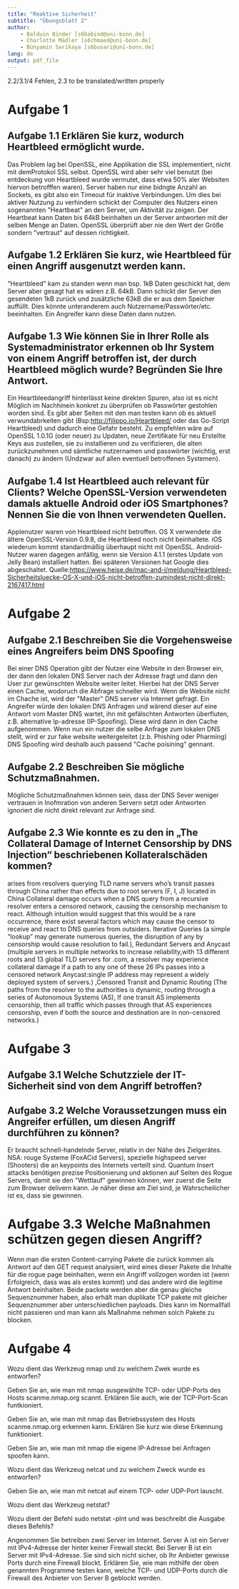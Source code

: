 ```yaml
---
title: "Reaktive Sicherheit"
subtitle: "Übungsblatt 2"
author: 
	- Balduin Binder [s6babind@uni-bonn.de]
	- Charlotte Mädler [s6chmaed@uni-bonn.de]
	- Bünyamin Sarikaya [s6busari@uni-bonn.de]
lang: de
output: pdf_file
---
```

2.2/3.1/4 Fehlen, 2.3 to be translated/written properly

# Aufgabe 1

## Aufgabe 1.1  Erklären Sie kurz, wodurch Heartbleed ermöglicht wurde.
Das Problem lag bei OpenSSL, eine Applikation die SSL implementiert, nicht mit demProtokol SSL selbst. OpenSSL wird aber sehr
viel benutzt (bei entdeckung von Heartbleed wurde vermutet, dass etwa 50% aler Websiten hiervon betrofffen waren). 
Server haben nur eine bidngte Anzahl an Sockets, es gibt also ein Timeout für inaktive Verbindungen. Um dies bei aktiver Nutzung zu verhindern schickt der Computer des Nutzers einen sogenannten "Heartbeat" an den Server, um Aktivität zu zeigen. Der Heartbeat 
kann Daten bis 64kB beinhalten un der Server antworten mit der selben Menge an Daten. OpenSSL überprüft aber nie den Wert der Größe sondern "vertraut" auf dessen richtigkeit.

## Aufgabe 1.2 Erklären Sie kurz, wie Heartbleed für einen Angriff ausgenutzt werden kann.
"Heartbleed" kam zu standen wenn man bsp. 1kB Daten geschickt hat, dem Server aber gesagt hat es wären z.B. 64kB. Dann schickt der Server den gesendeten 1kB zurück und zusätzliche 63kB die er aus dem Speicher auffüllt. Dies könnte unteranderem auch Nutzername/Passwörter/etc. beeinhalten. Ein Angreifer kann diese Daten dann nutzen. 


## Aufgabe 1.3 Wie können Sie in Ihrer Rolle als Systemadministrator erkennen ob Ihr System von einem Angriff betroffen ist, der durch Heartbleed möglich wurde? Begründen Sie Ihre Antwort.
Ein Heartbleedangriff hinterlässt keine direkten Spuren, also ist es nicht Möglich im Nachhinein konkret zu überprüfen ob Passwörter gestohlen worden sind. Es gibt aber Seiten mit den man testen kann ob es aktuell verwundabrkeiten gibt (Bsp:http://filippo.io/Heartbleed/ oder das Go-Script Heartbleed) und dadurch eine Gefahr besteht.
Zu empfehlen wäre auf OpenSSL 1.0.1G (oder neuer) zu Updaten, neue Zertifikate für neu Erstellte Keys aus
zustellen, sie zu installieren und zu verifizieren, die alten zurückzunehmen und sämtliche nutzernamen und passwörter (wichtig, erst danach) zu ändern (Undzwar auf allen eventuell betroffenen Systemen).



## Aufgabe 1.4 Ist Heartbleed auch relevant für Clients? Welche OpenSSL-Version verwendeten damals aktuelle Android oder iOS Smartphones? Nennen Sie die von Ihnen verwendeten Quellen.
Applenutzer waren von Heartbleed nicht betroffen. OS X verwendete die ältere OpenSSL-Version 0.9.8, die Heartbleed noch nicht 
beinhaltete. iOS wiederum kommt standardmäßig überhaupt nicht mit OpenSSL. Android-Nutzer waren dagegen anfällig, wenn sie Version 4.1.1 
(erstes Update von Jelly Bean) installiert hatten. Bei späteren Versionen hat Google dies abgeschaltet.
Quelle:https://www.heise.de/mac-and-i/meldung/Heartbleed-Sicherheitsluecke-OS-X-und-iOS-nicht-betroffen-zumindest-nicht-direkt-2167417.html

# Aufgabe 2

## Aufgabe 2.1 Beschreiben Sie die Vorgehensweise eines Angreifers beim DNS Spoofing
Bei einer DNS Operation gibt der Nutzer eine Website in den Browser ein, der dann den lokalen DNS Server nach der Adresse fragt und  dann den User zur gewünschten Website weiter leitet. Hierbei hat der DNS Server einen Cache, wodoruch die Abfrage schneller wird. Wenn die Website nicht im Chache ist, wird der "Master" DNS server via Internet gefragt. 
Ein Angreifer würde den lokalen DNS Anfragen und wärend dieser auf eine Antwort vom Master DNS wartet, ihn mit gefälschten Antworten überfluten, z.B. alternative Ip-adresse (IP-Spoofing). Diese wird dann in den Cache aufgenommen.
Wenn nun ein nutzer die selbe Anfrage zum lokalen DNS stellt, wird er zur fake website weitergeleitet (z.b. Phishing oder Pharming)
DNS Spoofing wird deshalb auch passend "Cache poisining" gennant.
## Aufgabe 2.2 Beschreiben Sie mögliche Schutzmaßnahmen.
Mögliche Schutzmaßnahmen können sein, dass der DNS Sever weniger vertrauen in Inofmration von anderen Servern setzt oder Antworten ignoriert die nicht direkt relevant zur Anfrage sind.
## Aufgabe 2.3 Wie konnte es zu den in „The Collateral Damage of Internet Censorship by DNS Injection“ beschriebenen Kollateralschäden kommen?
arises from resolvers querying TLD name servers who’s transit passes through China rather than effects due to root servers (F, I, J) located in China
Collateral damage occurs when a DNS query from a recursive resolver enters a censored network, causing the censorship mechanism to react. Although intuition would suggest that this would be a rare occurrence, there exist several factors which may cause the censor to receive and react to DNS queries from outsiders.
Iterative Queries (a simple “lookup” may generate numerous queries, the disruption of any by censorship would cause resolution to fail.), Redundant Servers and Anycast (multiple servers in multiple networks to increase
reliability,with 13 different roots and 13 global TLD servers for .com, a resolver may experience collateral damage if a path to any one of these 26 IPs passes into a censored network Anycast:single IP address may represent a widely deployed system of servers.) ,Censored Transit and Dynamic Routing (The paths
from the resolver to the authorities is dynamic, routing through
a series of Autonomous Systems (AS), If one transit AS implements censorship, then all traffic which passes through that
AS experiences censorship, even if both the source and destination are in non-censored networks.)

# Aufgabe 3

## Aufgabe 3.1 Welche Schutzziele der IT-Sicherheit sind von dem Angriff betroffen?

## Aufgabe 3.2 Welche Voraussetzungen muss ein Angreifer erfüllen, um diesen Angriff durchführen zu können?
Er braucht schnell-handelnde Server, relativ in der Nähe des Zielgerätes. NSA: rouge Systeme (FoxACid Servers), spezielle highspeed server (Shooters) die an keypoints des Internets verteilt sind. 
Quantum Insert attacks benötigen prezise Positionierung und aktionen auf Seiten des Rogue Servers, damit  sie den "Wettlauf" gewinnen können, wer zuerst die Seite zum Browser delivern kann. Je näher diese am Ziel sind, je Wahrscheilicher ist es, dass sie gewinnen.

# Aufgabe 3.3 Welche Maßnahmen schützen gegen diesen Angriff?
Wenn man die ersten Content-carrying Pakete die zurück kommen als Antwort auf den GET request analysiert, wird eines dieser Pakete die Inhalte für die rogue page beinhalten, wenn ein Angriff vollzogen worden ist (wenn Erfolgreich, dass was als erstes kommt) und das andere wird die legitime Antwort beinhalten. Beide packete werden aber die genau gleiche Sequenznummer haben, also erhält man duplikate TCP pakete mit gleicher Sequenznummer aber unterschiedlichen payloads. Dies kann im Normallfall nicht passieren und man kann als Maßnahme nehmen solch Pakete zu blocken.


# Aufgabe 4
Wozu dient das Werkzeug nmap und zu welchem Zwek wurde es entworfen?

Geben Sie an, wie man mit nmap ausgewählte TCP- oder UDP-Ports des Hosts scanme.nmap.org
scannt. Erklären Sie auch, wie der TCP-Port-Scan funtkioniert.

Geben Sie an, wie man mit nmap das Betriebssystem des Hosts scanme.nmap.org erkennen
kann. Erklären Sie kurz wie diese Erkennung funktioniert.

Geben Sie an, wie man mit nmap die eigene IP-Adresse bei Anfragen spoofen kann.

Wozu dient das Werkzeug netcat und zu welchem Zweck wurde es entworfen?

Geben Sie an, wie man mit netcat auf einem TCP- oder UDP-Port lauscht.

Wozu dient das Werkzeug netstat?
 
Wozu dient der Befehl sudo netstat -plnt und was beschreibt die Ausgabe dieses Befehls?

Angenommen Sie betreiben zwei Server im Internet. Server A ist ein Server mit IPv4-Adresse der hinter keiner Firewall steckt. Bei Server B ist ein Server mit IPv4-Adresse. Sie sind sich nicht sicher, ob Ihr Anbieter gewisse Ports durch eine Firewall blockt. Erklären Sie, wie man mithilfe der oben genannten Programme testen kann, welche TCP- und UDP-Ports durch die Firewall des Anbieter von Server B geblockt werden.



